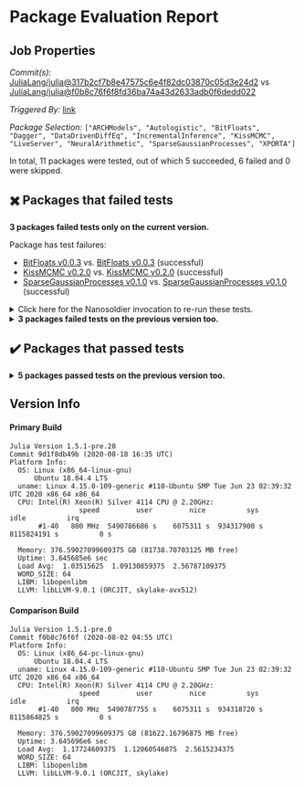 # Package Evaluation Report

## Job Properties

*Commit(s):* [JuliaLang/julia@317b2cf7b8e47575c6e4f82dc03870c05d3e24d2](https://github.com/JuliaLang/julia/commit/317b2cf7b8e47575c6e4f82dc03870c05d3e24d2) vs [JuliaLang/julia@f0b8c76f6f8fd36ba74a43d2633adb0f6dedd022](https://github.com/JuliaLang/julia/commit/f0b8c76f6f8fd36ba74a43d2633adb0f6dedd022)

*Triggered By:* [link](https://github.com/JuliaLang/julia/pull/36899#issuecomment-675265785)

*Package Selection:* `["ARCHModels", "Autologistic", "BitFloats", "Dagger", "DataDrivenDiffEq", "IncrementalInference", "KissMCMC", "LiveServer", "NeuralArithmetic", "SparseGaussianProcesses", "XPORTA"]`

In total, 11 packages were tested, out of which 5 succeeded, 6 failed and 0 were skipped.


## :heavy_multiplication_x: Packages that failed tests

**3 packages failed tests only on the current version.**

Package has test failures:

- [BitFloats v0.0.3](logs/BitFloats/1.5.1-pre-9d1f8db49b.log) vs. [BitFloats v0.0.3](logs/BitFloats/1.5.1-pre-f0b8c76f6f.log) (successful)
- [KissMCMC v0.2.0](logs/KissMCMC/1.5.1-pre-9d1f8db49b.log) vs. [KissMCMC v0.2.0](logs/KissMCMC/1.5.1-pre-f0b8c76f6f.log) (successful)
- [SparseGaussianProcesses v0.1.0](logs/SparseGaussianProcesses/1.5.1-pre-9d1f8db49b.log) vs. [SparseGaussianProcesses v0.1.0](logs/SparseGaussianProcesses/1.5.1-pre-f0b8c76f6f.log) (successful)

<details><summary>Click here for the Nanosoldier invocation to re-run these tests.</summary>
<p>

```
@nanosoldier `runtests(["BitFloats", "KissMCMC", "SparseGaussianProcesses"], vs = ":release-1.5")`
```

</p>
</details>


<details><summary><strong>3 packages failed tests on the previous version too.</strong></summary>
<p>

Package has test failures:

- [Dagger v0.9.1](logs/Dagger/1.5.1-pre-9d1f8db49b.log)
- [DataDrivenDiffEq v0.3.3](logs/DataDrivenDiffEq/1.5.1-pre-9d1f8db49b.log)
- [NeuralArithmetic v1.0.0](logs/NeuralArithmetic/1.5.1-pre-9d1f8db49b.log)

</p>
</details>


## :heavy_check_mark: Packages that passed tests

<details><summary><strong>5 packages passed tests on the previous version too.</strong></summary>
<p>

- [ARCHModels v1.2.0](logs/ARCHModels/1.5.1-pre-9d1f8db49b.log)
- [Autologistic v0.4.2](logs/Autologistic/1.5.1-pre-9d1f8db49b.log)
- [IncrementalInference v0.15.0](logs/IncrementalInference/1.5.1-pre-9d1f8db49b.log)
- [LiveServer v0.5.2](logs/LiveServer/1.5.1-pre-9d1f8db49b.log)
- [XPORTA v0.1.1](logs/XPORTA/1.5.1-pre-9d1f8db49b.log)

</p>
</details>


## Version Info

#### Primary Build

```
Julia Version 1.5.1-pre.28
Commit 9d1f8db49b (2020-08-18 16:35 UTC)
Platform Info:
  OS: Linux (x86_64-linux-gnu)
      Ubuntu 18.04.4 LTS
  uname: Linux 4.15.0-109-generic #110-Ubuntu SMP Tue Jun 23 02:39:32 UTC 2020 x86_64 x86_64
  CPU: Intel(R) Xeon(R) Silver 4114 CPU @ 2.20GHz: 
                 speed         user         nice          sys         idle          irq
       #1-40   800 MHz  5490786686 s    6075311 s  934317900 s  8115824191 s          0 s
       
  Memory: 376.59027099609375 GB (81738.70703125 MB free)
  Uptime: 3.645685e6 sec
  Load Avg:  1.03515625  1.09130859375  2.56787109375
  WORD_SIZE: 64
  LIBM: libopenlibm
  LLVM: libLLVM-9.0.1 (ORCJIT, skylake-avx512)

```

#### Comparison Build

```
Julia Version 1.5.1-pre.0
Commit f0b8c76f6f (2020-08-02 04:55 UTC)
Platform Info:
  OS: Linux (x86_64-pc-linux-gnu)
      Ubuntu 18.04.4 LTS
  uname: Linux 4.15.0-109-generic #110-Ubuntu SMP Tue Jun 23 02:39:32 UTC 2020 x86_64 x86_64
  CPU: Intel(R) Xeon(R) Silver 4114 CPU @ 2.20GHz: 
                 speed         user         nice          sys         idle          irq
       #1-40   800 MHz  5490787755 s    6075311 s  934318720 s  8115864825 s          0 s
       
  Memory: 376.59027099609375 GB (81622.16796875 MB free)
  Uptime: 3.645696e6 sec
  Load Avg:  1.17724609375  1.12060546875  2.5615234375
  WORD_SIZE: 64
  LIBM: libopenlibm
  LLVM: libLLVM-9.0.1 (ORCJIT, skylake)

```
<!-- Generated on 2020-08-18T18:11:38.835 -->
